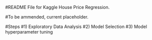 #README File for Kaggle House Price Regression.

#To be ammended, current placeholder.

#Steps
#1) Exploratory Data Analysis
#2) Model Selection 
#3) Model hyperparameter tuning